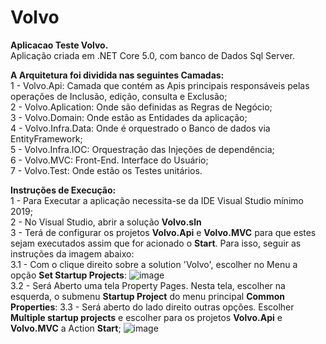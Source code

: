 # Volvo
<b>Aplicacao Teste Volvo.</b><br>
Aplicação criada em .NET Core 5.0, com banco de Dados Sql Server.

<b> A Arquitetura foi dividida nas seguintes Camadas:</b>  <br> 
1 - Volvo.Api: Camada que contém as Apis principais responsáveis pelas operações de Inclusão, edição, consulta e Exclusão; <br>
2 - Volvo.Aplication: Onde são definidas as Regras de Negócio; <br>
3 - Volvo.Domain: Onde estão as Entidades da aplicação; <br>
4 - Volvo.Infra.Data: Onde é orquestrado o Banco de dados via EntityFramework; <br>
5 - Volvo.Infra.IOC: Orquestração das Injeções de dependência; <br>
6 - Volvo.MVC: Front-End. Interface do Usuário;<br>
7 - Volvo.Test: Onde estão os Testes unitários.

<b>Instruções de Execução:</b><br>
1 - Para Executar a aplicação necessita-se da IDE Visual Studio mínimo 2019; <br>
2 - No Visual Studio, abrir a solução <b> Volvo.sln </b> <br>
3 - Terá de configurar os projetos <b>Volvo.Api</b> e <b>Volvo.MVC</b> para que estes sejam executados assim que for acionado o <b>Start</b>. Para isso, seguir as instruções da imagem abaixo:<br>
    3.1 - Com o clique direito sobre a solution 'Volvo', escolher no Menu a opção <b>Set Startup Projects</b>:
![image](https://user-images.githubusercontent.com/14164810/133961783-976f7206-81f8-4d9d-98f0-da1c1d8d4405.png)<br>
    3.2 - Será Aberto uma tela Property Pages. Nesta tela, escolher na esquerda, o submenu <b>Startup Project</b> do menu principal <b>Common Properties</b>:
    3.3 - Será aberto do lado direito outras opções. Escolher <b>Multiple startup projects</b> e escolher para os projetos <b>Volvo.Api</b> e <b>Volvo.MVC</b> a Action <b>Start</b>;
![image](https://user-images.githubusercontent.com/14164810/133962450-c174ee61-5ae0-442b-a25b-b5b91583561b.png)


